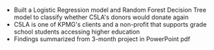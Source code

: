 - Built a Logistic Regression model and Random Forest Decision Tree model to classify whether C5LA's donors would donate again
- C5LA is one of KPMG's clients and a non-profit that supports grade school students accessing higher education
- Findings summarized from 3-month project in PowerPoint pdf

